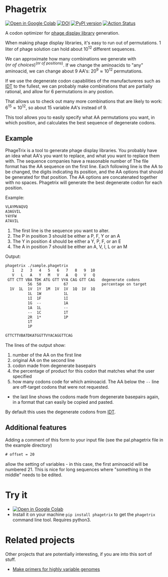 # Phagetrix

[![Open in Google Colab](https://colab.research.google.com/assets/colab-badge.svg)](https://colab.research.google.com/github/retospect/phagetrix/blob/main/examples/phagetrix.ipynb)
[![DOI](https://zenodo.org/badge/DOI/10.5281/zenodo.7676572.svg)](https://doi.org/10.5281/zenodo.7676572)
[![PyPI version](https://badge.fury.io/py/phagetrix.svg)](https://badge.fury.io/py/phagetrix)
[![Action Status](https://github.com/retospect/phagetrix/actions/workflows/check.yml/badge.svg)](https://github.com/retospect/phagetrix/actions/workflows/check.yml)

A codon optimizer for
[phage display library](<https://bio.libretexts.org/Bookshelves/Biochemistry/Supplemental_Modules_(Biochemistry)/4._Biotechnology_2/4.3%3A_M13_Phage_Display_Libraries>)
generation.

When making phage display libraries, it's easy to run out of permutations. 1
liter of phage solution can hold about $10^{12}$ different sequences.

We can approximate how many combinations we generate with $(nr\
of\
choices)^{(nr\ of\ positions)}$. If we change the aminoacids to "any"
aminoacid, we can change about 9 AA's: $20^9 \approx 10^{12}$ permutations.

If we use the degenerate codon capabilities of the manufactureres such as
[IDT](<https://www.idtdna.com/pages/support/faqs/what-are-the-base-degeneracy-codes-that-you-use-(eg.-r-w-k-v-s)->)
to the fullest, we can probably make combinations that are partially rational,
and allow for 6 permutations in any postion.

That allows us to check out many more combinations that are likely to work:
$6^{15} \approx 10^{12}$, so about 15 variable AA's instead of 9.

This tool allows you to easily specify what AA permutations you want, in which
position, and calculates the best sequence of degenerate codons.

## Example

PhageTrix is a tool to generate phage display libraries. You probably have an
idea what AA's you want to replace, and what you want to replace them with. The
sequence companies have a reasonable number of The file format has the AA
sequence on the first line. Each following line is the AA to be changed, the
digits indicating its position, and the AA options that should be generated for
that position. The AA options are concatenated together with no spaces.
Phagetrix will generate the best degenerate codon for each position.

Example:

```txt
VLAYMVAQVQ
A3AGVIL
Y4YFW
A7AVIL
```

1. The first line is the sequence you want to alter.
2. The P in position 3 should be either a P, F, Y or an A
3. The Y in position 4 should be either a Y, P, F, or an E
4. The A in position 7 should be either an A, V, I, L or an M

Output:

```txt
phagetrix ./sample.phagetrix
   1   2   3   4   5   6   7   8   9  10
   V   L   A   Y   M   V   A   Q   V   Q
 GTT CTT VBA TDK ATG GTT VYA CAG GTT CAG   degenerate codons
          56  50          67               percentage on target
  1V  1L  1V  1Y  1M  1V  1V  1Q  1V  1Q
          1L  1W          1L
          1I  1F          1I
          1G  --          1A
          1A  1L          --
          --  1C          1T
          2R  1*          1P
          1T
          1P

GTTCTTVBATDKATGGTTVYACAGGTTCAG
```

The lines of the output show:

1. number of the AA on the first line
2. original AA on the second line
3. codon made from degenerate basepairs
4. the percentage of product for this codon that matches what the user specified
5. how many codons code for which aminoacid. The AA below the `--` line are
   off-target codons that were not requested.

- the last line shows the codons made from degenerate basepairs again, in a
  format that can easily be copied and pasted.

By default this uses the degenerate codons from
[IDT](<https://www.idtdna.com/pages/support/faqs/what-are-the-base-degeneracy-codes-that-you-use-(eg.-r-w-k-v-s)->).

## Additional features

Adding a comment of this form to your input file (see the pal.phagetrix file in
the example directory)

```txt
# offset = 20
```

allow the setting of variables - in this case, the first aminoacid will be
numbered 21. This is nice for long sequences where "something in the middle"
needs to be edited.

# Try it

- [![Open in Google Colab](https://colab.research.google.com/assets/colab-badge.svg)](https://colab.research.google.com/github/retospect/phagetrix/blob/main/examples/phagetrix.ipynb)
- Install it on your machine `pip install phagetrix` to get the `phagetrix`
  command line tool. Requires python3.

# Related projects

Other projects that are potentially interesting, if you are into this sort of
stuff.

- [Make primers for highly variable genomes](https://github.com/jonas-fuchs/varVAMP)
